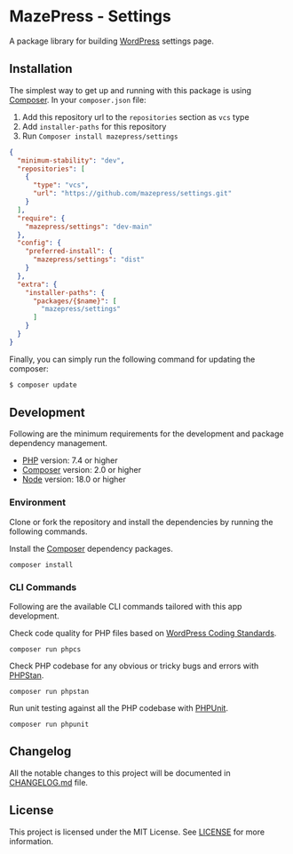 # MazePress - Settings
A package library for building [WordPress](https://wordpress.org) settings page.

## Installation
The simplest way to get up and running with this package is using [Composer](http://getcomposer.org/).
In your `composer.json` file:

1. Add this repository url to the `repositories` section as `vcs` type
2. Add `installer-paths` for this repository
3. Run `Composer install mazepress/settings`

```json
{
  "minimum-stability": "dev",
  "repositories": [
    {
      "type": "vcs",
      "url": "https://github.com/mazepress/settings.git"
    }
  ],
  "require": {
    "mazepress/settings": "dev-main"
  },
  "config": {
    "preferred-install": {
      "mazepress/settings": "dist"
    }
  },
  "extra": {
    "installer-paths": {
      "packages/{$name}": [
        "mazepress/settings"
      ]
    }
  }
}
```
Finally, you can simply run the following command for updating the composer:

```sh
$ composer update
```

## Development
Following are the minimum requirements for the development and package dependency management.

- [PHP](https://php.net) version: 7.4 or higher
- [Composer](https://getcomposer.org/) version: 2.0 or higher
- [Node](https://nodejs.org) version: 18.0 or higher

### Environment
Clone or fork the repository and install the dependencies by running the following commands.

Install the [Composer](https://getcomposer.org/) dependency packages.
```shell
composer install
```

### CLI Commands
Following are the available CLI commands tailored with this app development.

Check code quality for PHP files based on [WordPress Coding Standards](https://developer.wordpress.org/coding-standards/wordpress-coding-standards/).
```shell
composer run phpcs
```

Check PHP codebase for any obvious or tricky bugs and errors with [PHPStan](https://phpstan.org).
```shell
composer run phpstan
```

Run unit testing against all the PHP codebase with [PHPUnit](https://phpunit.de).
```shell
composer run phpunit
```

## Changelog
All the notable changes to this project will be documented in [CHANGELOG.md](CHANGELOG.md) file.

## License
This project is licensed under the MIT License. See [LICENSE](LICENSE.md) for more information.
